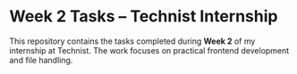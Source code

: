# Week 2 Tasks – Technist Internship

This repository contains the tasks completed during **Week 2** of my internship at Technist. The work focuses on practical frontend development and file handling.



